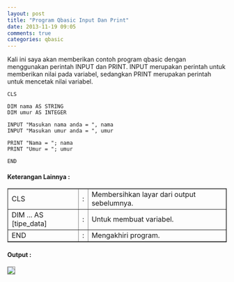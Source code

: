 ```yaml
---
layout: post
title: "Program Qbasic Input Dan Print"
date: 2013-11-19 09:05
comments: true
categories: qbasic
---
```


Kali ini saya akan memberikan contoh program qbasic dengan menggunakan perintah INPUT dan PRINT.
INPUT merupakan perintah untuk memberikan nilai pada variabel, sedangkan PRINT merupakan perintah untuk mencetak nilai variabel.

<!-- more -->

```vbnet
CLS

DIM nama AS STRING
DIM umur AS INTEGER

INPUT "Masukan nama anda = ", nama
INPUT "Masukan umur anda = ", umur

PRINT "Nama = "; nama
PRINT "Umur = "; umur

END
```

#### Keterangan Lainnya :
<table border=1>
	<tr>
		<td>CLS</td>
		<td>:</td>
		<td>Membersihkan layar dari output sebelumnya.</td>
	</tr>
	<tr>
		<td>DIM ... AS [tipe_data]</td>
		<td>:</td>
		<td>Untuk membuat variabel.</td>
	</tr>
	<tr>
		<td>END</td>
		<td>:</td>
		<td>Mengakhiri program.</td>
	</tr>
</table> 

#### Output :
<img src="{{root_url}}/images/blog/qbasic/qbasic-output1.png" style="border:1px solid grey">


